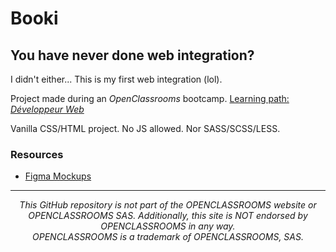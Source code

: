 # Booki

## You have never done web integration?

I didn't either...
This is my first web integration (lol).

Project made during an _OpenClassrooms_ bootcamp.
[Learning path: _Développeur Web_](https://openclassrooms.com/fr/paths/717-developpeur-web)

Vanilla CSS/HTML project.
No JS allowed. Nor SASS/SCSS/LESS.

### Resources

- [Figma Mockups](https://www.figma.com/file/aen32jonHhD7JnIEL2b3sE/Maquettes-Booki-(desktop%2C-mobile%2C-tablette)?node-id=349%3A1&t=XTrnZ2tN97kwdH24-0)

---

<p align="center"><em>This GitHub repository is not part of the OPENCLASSROOMS website or OPENCLASSROOMS SAS. Additionally, this site is NOT endorsed by OPENCLASSROOMS in any way.<br>OPENCLASSROOMS is a trademark of OPENCLASSROOMS, SAS.</em></p>
